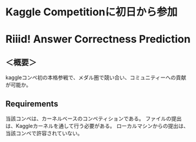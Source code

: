 # Kaggle Competitionに初日から参加
# Riiid! Answer Correctness Prediction

## ＜概要＞
kaggleコンペ初の本格参戦で、メダル圏で競い合い、コミュニティーへの貢献が可能か。

## Requirements
当該コンペは、カーネルベースのコンペティションである。
ファイルの提出は、Kaggleカーネルを通して行う必要がある。
ローカルマシンからの提出は、当該コンペで許容されていない。
